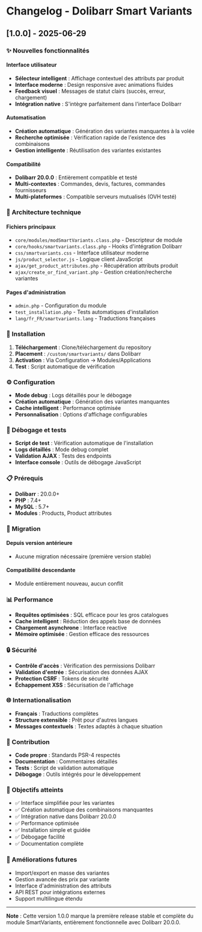 # Changelog - Dolibarr Smart Variants

## [1.0.0] - 2025-06-29

### ✨ Nouvelles fonctionnalités

#### Interface utilisateur
- **Sélecteur intelligent** : Affichage contextuel des attributs par produit
- **Interface moderne** : Design responsive avec animations fluides
- **Feedback visuel** : Messages de statut clairs (succès, erreur, chargement)
- **Intégration native** : S'intègre parfaitement dans l'interface Dolibarr

#### Automatisation
- **Création automatique** : Génération des variantes manquantes à la volée
- **Recherche optimisée** : Vérification rapide de l'existence des combinaisons
- **Gestion intelligente** : Réutilisation des variantes existantes

#### Compatibilité
- **Dolibarr 20.0.0** : Entièrement compatible et testé
- **Multi-contextes** : Commandes, devis, factures, commandes fournisseurs
- **Multi-plateformes** : Compatible serveurs mutualisés (OVH testé)

### 🔧 Architecture technique

#### Fichiers principaux
- `core/modules/modSmartVariants.class.php` - Descripteur de module
- `core/hooks/smartvariants.class.php` - Hooks d'intégration Dolibarr
- `css/smartvariants.css` - Interface utilisateur moderne
- `js/product_selector.js` - Logique client JavaScript
- `ajax/get_product_attributes.php` - Récupération attributs produit
- `ajax/create_or_find_variant.php` - Gestion création/recherche variantes

#### Pages d'administration
- `admin.php` - Configuration du module
- `test_installation.php` - Tests automatiques d'installation
- `lang/fr_FR/smartvariants.lang` - Traductions françaises

### 🚀 Installation

1. **Téléchargement** : Clone/téléchargement du repository
2. **Placement** : `/custom/smartvariants/` dans Dolibarr
3. **Activation** : Via Configuration → Modules/Applications
4. **Test** : Script automatique de vérification

### ⚙️ Configuration

- **Mode debug** : Logs détaillés pour le débogage
- **Création automatique** : Génération des variantes manquantes
- **Cache intelligent** : Performance optimisée
- **Personnalisation** : Options d'affichage configurables

### 🐛 Débogage et tests

- **Script de test** : Vérification automatique de l'installation
- **Logs détaillés** : Mode debug complet
- **Validation AJAX** : Tests des endpoints
- **Interface console** : Outils de débogage JavaScript

### 📋 Prérequis

- **Dolibarr** : 20.0.0+
- **PHP** : 7.4+
- **MySQL** : 5.7+
- **Modules** : Products, Product attributes

### 🔄 Migration

#### Depuis version antérieure
- Aucune migration nécessaire (première version stable)

#### Compatibilité descendante
- Module entièrement nouveau, aucun conflit

### 📊 Performance

- **Requêtes optimisées** : SQL efficace pour les gros catalogues
- **Cache intelligent** : Réduction des appels base de données
- **Chargement asynchrone** : Interface reactive
- **Mémoire optimisée** : Gestion efficace des ressources

### 🔒 Sécurité

- **Contrôle d'accès** : Vérification des permissions Dolibarr
- **Validation d'entrée** : Sécurisation des données AJAX
- **Protection CSRF** : Tokens de sécurité
- **Échappement XSS** : Sécurisation de l'affichage

### 🌐 Internationalisation

- **Français** : Traductions complètes
- **Structure extensible** : Prêt pour d'autres langues
- **Messages contextuels** : Textes adaptés à chaque situation

### 🤝 Contribution

- **Code propre** : Standards PSR-4 respectés
- **Documentation** : Commentaires détaillés
- **Tests** : Script de validation automatique
- **Débogage** : Outils intégrés pour le développement

### 🎯 Objectifs atteints

- ✅ Interface simplifiée pour les variantes
- ✅ Création automatique des combinaisons manquantes
- ✅ Intégration native dans Dolibarr 20.0.0
- ✅ Performance optimisée
- ✅ Installation simple et guidée
- ✅ Débogage facilité
- ✅ Documentation complète

### 🚧 Améliorations futures

- Import/export en masse des variantes
- Gestion avancée des prix par variante
- Interface d'administration des attributs
- API REST pour intégrations externes
- Support multilingue étendu

---

**Note** : Cette version 1.0.0 marque la première release stable et complète du module SmartVariants, entièrement fonctionnelle avec Dolibarr 20.0.0.